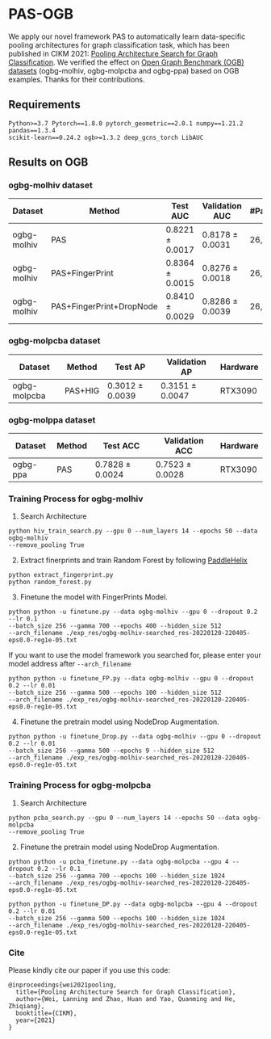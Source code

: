# PAS-OGB
We apply our novel framework PAS to automatically learn data-specific pooling architectures for graph classification task, which has been published in CIKM 2021: [Pooling Architecture Search for Graph Classification](https://arxiv.org/pdf/2108.10587.pdf).
We verified the effect on [Open Graph Benchmark (OGB) datasets](https://ogb.stanford.edu/docs/leader_graphprop/) (ogbg-molhiv, ogbg-molpcba and ogbg-ppa) based on OGB examples. Thanks for their contributions.

## Requirements
```
Python>=3.7 Pytorch==1.8.0 pytorch_geometric==2.0.1 numpy==1.21.2 pandas==1.3.4 
scikit-learn==0.24.2 ogb>=1.3.2 deep_gcns_torch LibAUC 
```

## Results on OGB
### ogbg-molhiv dataset

|  Dataset   | Method  | Test AUC   | Validation AUC  | #Parameters |Hardware  |
|  ----  | ----  | ----  | ----  |----  |----  |
| ogbg-molhiv  | PAS | 0.8221 ± 0.0017  | 0.8178 ± 0.0031 |26,706,952| RTX3090 |
| ogbg-molhiv  | PAS+FingerPrint | 0.8364 ± 0.0015  | 0.8276 ± 0.0018 | 26,706,953| RTX3090 |
| ogbg-molhiv  | PAS+FingerPrint+DropNode | 0.8410 ± 0.0029  | 0.8286 ± 0.0039 | 26,706,953 |RTX3090 |

### ogbg-molpcba dataset

|  Dataset   | Method  | Test AP   | Validation AP   |Hardware  |
|  ----  | ----  | ----  | ----  |----  |
| ogbg-molpcba  | PAS+HIG | 0.3012 ± 0.0039  | 0.3151 ± 0.0047 | RTX3090 |

### ogbg-molppa dataset


|  Dataset   | Method  | Test ACC   | Validation ACC  |Hardware  |
|  ----  | ----  | ----  | ----  |----  |
| ogbg-ppa  | PAS | 0.7828 ± 0.0024  | 0.7523 ± 0.0028 | RTX3090 |

### Training Process for ogbg-molhiv
 1. Search Architecture

```
python hiv_train_search.py --gpu 0 --num_layers 14 --epochs 50 --data ogbg-molhiv
--remove_pooling True
```
2. Extract finerprints and train Random Forest by following [PaddleHelix](https://github.com/PaddlePaddle/PaddleHelix/tree/dev/competition/ogbg_molhiv)
```
python extract_fingerprint.py
python random_forest.py
```
3. Finetune the model with FingerPrints Model.

```
python python -u finetune.py --data ogbg-molhiv --gpu 0 --dropout 0.2 --lr 0.1 
--batch_size 256 --gamma 700 --epochs 400 --hidden_size 512 
--arch_filename ./exp_res/ogbg-molhiv-searched_res-20220120-220405-eps0.0-reg1e-05.txt
```
If you want to use the model framework you searched for, please enter your model address after ```--arch_filename```
```
python python -u finetune_FP.py --data ogbg-molhiv --gpu 0 --dropout 0.2 --lr 0.01 
--batch_size 256 --gamma 500 --epochs 100 --hidden_size 512 
--arch_filename ./exp_res/ogbg-molhiv-searched_res-20220120-220405-eps0.0-reg1e-05.txt
```
4. Finetune the pretrain model using NodeDrop Augmentation.
```
python python -u finetune_Drop.py --data ogbg-molhiv --gpu 0 --dropout 0.2 --lr 0.01 
--batch_size 256 --gamma 500 --epochs 9 --hidden_size 512 
--arch_filename ./exp_res/ogbg-molhiv-searched_res-20220120-220405-eps0.0-reg1e-05.txt
```
### Training Process for ogbg-molpcba

 1. Search Architecture
```
python pcba_search.py --gpu 0 --num_layers 14 --epochs 50 --data ogbg-molpcba
--remove_pooling True
```
2. Finetune the pretrain model using NodeDrop Augmentation.

```
python python -u pcba_finetune.py --data ogbg-molpcba --gpu 4 --dropout 0.2 --lr 0.1 
--batch_size 256 --gamma 700 --epochs 100 --hidden_size 1024 
--arch_filename ./exp_res/ogbg-molhiv-searched_res-20220120-220405-eps0.0-reg1e-05.txt
```

```
python python -u finetune_DP.py --data ogbg-molpcba --gpu 4 --dropout 0.2 --lr 0.01 
--batch_size 256 --gamma 500 --epochs 100 --hidden_size 1024 
--arch_filename ./exp_res/ogbg-molhiv-searched_res-20220120-220405-eps0.0-reg1e-05.txt
```
### Cite
Please kindly cite our paper if you use this code:
```
@inproceedings{wei2021pooling,
  title={Pooling Architecture Search for Graph Classification},
  author={Wei, Lanning and Zhao, Huan and Yao, Quanming and He, Zhiqiang},
  booktitle={CIKM},
  year={2021}
}
```
